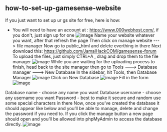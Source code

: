 ## how-to-set-up-gamesense-website
If you just want to set up ur gs site for free, here is how:
*   You will need to have an account at : https://www.000webhost.com/, if you don't, just sign up for one
![image](https://user-images.githubusercontent.com/106918352/230726359-18ed4739-b4a3-44f5-b2cf-fcac13607a05.png)
Name your website whatever you want, after that refresh the page
Then click on manage website ---> file manager
Now go to public_html and delete everthing in there
Next download this: https://github.com/JamalHackCOM/gamesense-forum
To upload the files, just simply CTRL+A , drag and drop them to the file manager
![image](https://user-images.githubusercontent.com/106918352/230726768-4d6bd750-cc25-40bc-a453-f6c979874508.png)
While you are waiting for the uploading process to finish, head back to the site manager then go to Tools ---> Database manager ---> New Database
In the sidebar, hit Tools, then Database Manager
![image](https://user-images.githubusercontent.com/106918352/230726868-a714a53b-26b6-4064-882f-aaaf857f9e4f.png)
Click on New Database
![image](https://user-images.githubusercontent.com/106918352/230726876-068ea884-8697-45e0-a9d3-c7fd01af9a02.png)
Fill in the form
![image](https://user-images.githubusercontent.com/106918352/230726882-d073358f-8902-4725-baf8-698a4d2e551e.png)

Database name - choose any name you want 
Database username - choose any username you want 
Password - best to make it secure and random use some special characters in there
Now, once you’ve created the database it should appear like below and you’ll be able to manage, delete and change the password if you need to.
If you click the manage button a new page should open and you’ll be allowed into phpMyAdmin to access the database directly.
![image](https://user-images.githubusercontent.com/106918352/230726900-696f4320-6141-45e1-ad4e-0591f3268bf3.png)

